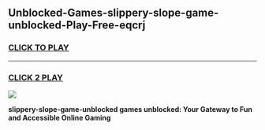 
## Unblocked-Games-slippery-slope-game-unblocked-Play-Free-eqcrj
<h3>
<a href="https://premium76.site?title=slippery-slope-game-unblocked&ref=20M">CLICK TO PLAY</a></h3>
<hr>

<h3>
<a href="https://premium76.site?title=slippery-slope-game-unblocked&ref=20M">CLICK 2 PLAY</a>
  
</h3>

<a href="https://premium76.site?title=slippery-slope-game-unblocked&ref=19M"><img src="https://clearcache.store/games.png"></a>


**slippery-slope-game-unblocked games unblocked: Your Gateway to Fun and Accessible Online Gaming**
